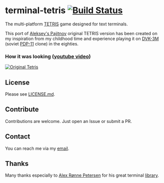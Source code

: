 # terminal-tetris  [![Build Status](https://travis-ci.org/semack/terminal-tetris.svg?branch=master)](https://travis-ci.org/semack/terminal-tetris)
The multi-platform [TETRIS](https://en.wikipedia.org/wiki/Tetris) game designed for text terminals.

This port of [Aleksey's Pajitnov](https://en.wikipedia.org/wiki/Alexey_Pajitnov) original TETRIS version has been created on my inspiration from my childhood time and experience playing it on  [DVK-3M](http://www.leningrad.su/museum/show_calc.php?n=241&lang=0&test=0) (soviet [PDP-11](https://en.wikipedia.org/wiki/PDP-11) clone) in the eighties.

### How it was looking ([youtube video](https://www.youtube.com/watch?v=O0gAgQQHFcQ "Original Tetris"))

[![Original Tetris](https://img.youtube.com/vi/O0gAgQQHFcQ/0.jpg)](https://www.youtube.com/watch?v=O0gAgQQHFcQ "Original Tetris")

<!--## Demo
Play the demo of the game by typing this command in the terminal:
```
ssh tetris.semack.rocks
```-->

## License
Please see [LICENSE.md](LICENSE.md).

## Contribute
Contributions are welcome. Just open an Issue or submit a PR. 

## Contact
You can reach me via my [email](mailto://semack@gmail.com).

## Thanks
Many thanks especially to [Alex Rønne Petersen](https://github.com/alexrp) for his great terminal [library](https://github.com/alexrp/system-terminal).

